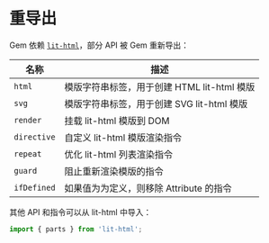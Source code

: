 # 重导出

Gem 依赖 [`lit-html`](https://github.com/Polymer/lit-html)，部分 API 被 Gem 重新导出：

| 名称        | 描述                                        |
| ----------- | ------------------------------------------- |
| `html`      | 模版字符串标签，用于创建 HTML lit-html 模版 |
| `svg`       | 模版字符串标签，用于创建 SVG lit-html 模版  |
| `render`    | 挂载 lit-html 模版到 DOM                    |
| `directive` | 自定义 lit-html 模版渲染指令                |
| `repeat`    | 优化 lit-html 列表渲染指令                  |
| `guard`     | 阻止重新渲染模版的指令                      |
| `ifDefined` | 如果值为为定义，则移除 Attribute 的指令     |

其他 API 和指令可以从 lit-html 中导入：

```js
import { parts } from 'lit-html';
```
